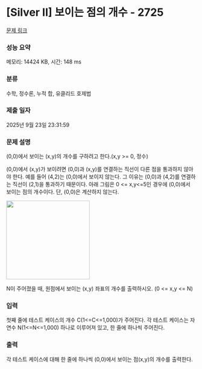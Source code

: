# [Silver II] 보이는 점의 개수 - 2725 

[문제 링크](https://www.acmicpc.net/problem/2725) 

### 성능 요약

메모리: 14424 KB, 시간: 148 ms

### 분류

수학, 정수론, 누적 합, 유클리드 호제법

### 제출 일자

2025년 9월 23일 23:31:59

### 문제 설명

<p>
	(0,0)에서 보이는 (x,y)의 개수를 구하려고 한다.(x,y >= 0, 정수)</p>

<p>
	(0,0)에서 (x,y)가 보이려면 (0,0)과 (x,y)를 연결하는 직선이 다른 점을 통과하지 않아야 한다. 예를 들어 (4,2)는 (0,0)에서 보이지 않는다. 그 이유는 (0,0)과 (4,2)를 연결하는 직선이 (2,1)을 통과하기 때문이다. 아래 그림은 0 <= x,y<=5인 경우에 (0,0)에서 보이는 점의 개수이다. 단, (0,0)은 계산하지 않는다.</p>

<p>
	<img alt="" src="https://www.acmicpc.net/upload/images/qqwq.png" style="width: 221px; height: 208px; "></p>

<p>
	N이 주어졌을 때, 원점에서 보이는 (x,y) 좌표의 개수를 출력하시오. (0 <= x,y <= N)</p>

### 입력 

 <p>
	첫째 줄에 테스트 케이스의 개수 C(1<=C<=1,000)가 주어진다. 각 테스트 케이스는 자연수 N(1<=N<=1,000) 하나로 이루어져 있고, 한 줄에 하나씩 주어진다.</p>

### 출력 

 <p>
	각 테스트 케이스에 대해 한 줄에 하나씩 (0,0)에서 보이는 점(x,y)의 개수를 출력한다.</p>

